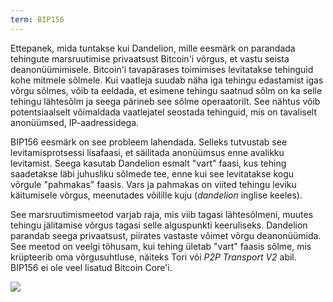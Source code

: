 ```yaml
---
term: BIP156
---
```


Ettepanek, mida tuntakse kui Dandelion, mille eesmärk on parandada tehingute marsruutimise privaatsust Bitcoin'i võrgus, et vastu seista deanonüümimisele. Bitcoin'i tavapärases toimimises levitatakse tehinguid kohe mitmele sõlmele. Kui vaatleja suudab näha iga tehingu edastamist igas võrgu sõlmes, võib ta eeldada, et esimene tehingu saatnud sõlm on ka selle tehingu lähtesõlm ja seega pärineb see sõlme operaatorilt. See nähtus võib potentsiaalselt võimaldada vaatlejatel seostada tehinguid, mis on tavaliselt anonüümsed, IP-aadressidega.

BIP156 eesmärk on see probleem lahendada. Selleks tutvustab see levitamisprotsessi lisafaasi, et säilitada anonüümsus enne avalikku levitamist. Seega kasutab Dandelion esmalt "vart" faasi, kus tehing saadetakse läbi juhusliku sõlmede tee, enne kui see levitatakse kogu võrgule "pahmakas" faasis. Vars ja pahmakas on viited tehingu leviku käitumisele võrgus, meenutades võilille kuju (*dandelion* inglise keeles).

See marsruutimismeetod varjab raja, mis viib tagasi lähtesõlmeni, muutes tehingu jälitamise võrgus tagasi selle alguspunkti keeruliseks. Dandelion parandab seega privaatsust, piirates vastaste võimet võrgu deanonüümida. See meetod on veelgi tõhusam, kui tehing ületab "vart" faasis sõlme, mis krüpteerib oma võrgusuhtluse, näiteks Tori või *P2P Transport V2* abil. BIP156 ei ole veel lisatud Bitcoin Core'i. 

![](../../dictionnaire/assets/36.png)